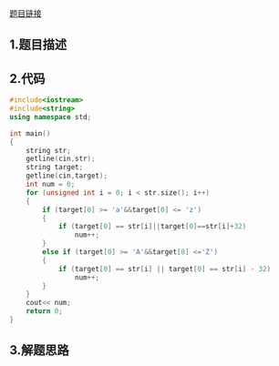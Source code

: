 

[题目链接](https://www.nowcoder.com/practice/a35ce98431874e3a820dbe4b2d0508b1?tpId=37&rp=1&ru=%2Fta%2Fhuawei&qru=%2Fta%2Fhuawei%2Fquestion-ranking)

## 1.题目描述



## 2.代码

```cpp
#include<iostream>
#include<string>
using namespace std;

int main()
{
	string str;
	getline(cin,str);
	string target;
	getline(cin,target);
	int num = 0;
	for (unsigned int i = 0; i < str.size(); i++)
	{
		if (target[0] >= 'a'&&target[0] <= 'z')
		{
			if (target[0] == str[i]||target[0]==str[i]+32)
				num++;
		}
		else if (target[0] >= 'A'&&target[0] <='Z')
		{
			if (target[0] == str[i] || target[0] == str[i] - 32)
				num++;
		}
	}
	cout<< num;
	return 0;
}
```



## 3.解题思路






